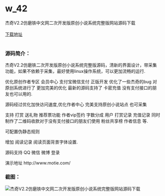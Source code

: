 # w_42
杰奇V2.2仿磨铁中文网二次开发版原创小说系统完整版网站源码下载
<br/></br>
[下载地址](https://www.uuid2.com/42.html "下载地址")
<br/></br>
<h3>源码简介：</h3>
<p>杰奇V2.2仿磨铁二次开发版原创小说系统完整版源码，清新的界面设计，带采集功能，如果不依赖于采集，最好使用linux操作系统，可以更加流畅的运行.<p>
<p>优化原创作者专区 会员中心 支付宝微信支付 正版开发 优化了一些杰奇的bug 对原创系统进行了 更加完美的优化 最新的源码支持了 卡密充值 没有支付接口的朋友也可以用的.<p>
<p>源码经过优化加快访问速度,优化作者中心 完美支持原创小说站点 也可采集<p>
<p>支持 打赏 送礼物 推荐票功能 作者vip签约 字数分成 用户 打赏记录 充值记录 同时制作了二维码收款对于没有支付接口的朋友们使用 粉丝共享榜 作者信息 等.<p>
<p>可配置伪静态规则<p>
<p>增加 阅读记录 阅读页面背景字体设置.<p>
<p>源码支持 QQ 微信 微博 登录<p>
<p>演示地址    http://www.motie.com/<p>
<h3>截图：</h3>
<img src="https://www.uuid2.com/wp-content/uploads/img/202105/6cd2f44738.png" alt="杰奇V2.2仿磨铁中文网二次开发版原创小说系统完整版网站源码下载">
